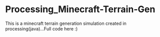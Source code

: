 # Processing_Minecraft-Terrain-Gen
This is a minecraft terrain generation simulation created in processing(java)...Full code here :)
